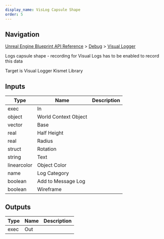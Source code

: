 ```yaml
---
display_name: VisLog Capsule Shape
order: 5
---
```

## Navigation

[Unreal Engine Blueprint API Reference](https://dev.epicgames.com/documentation/en-us/unreal-engine/BlueprintAPI) > [Debug](https://dev.epicgames.com/documentation/en-us/unreal-engine/BlueprintAPI/Debug) > [Visual Logger](https://dev.epicgames.com/documentation/en-us/unreal-engine/BlueprintAPI/Debug/VisualLogger)

Logs capsule shape - recording for Visual Logs has to be enabled to record this data

Target is Visual Logger Kismet Library

## Inputs

| Type | Name | Description |
| --- | --- | --- |
| exec | In |  |
| object | World Context Object |  |
| vector | Base |  |
| real | Half Height |  |
| real | Radius |  |
| struct | Rotation |  |
| string | Text |  |
| linearcolor | Object Color |  |
| name | Log Category |  |
| boolean | Add to Message Log |  |
| boolean | Wireframe |  |

## Outputs

| Type | Name | Description |
| --- | --- | --- |
| exec | Out |  |
